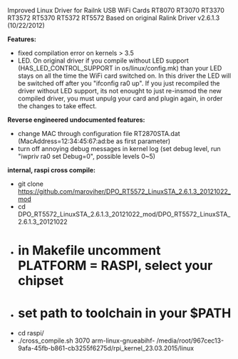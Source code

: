 Improved Linux Driver for Railnk USB WiFi Cards RT8070 RT3070 RT3370 RT3572 RT5370 RT5372 RT5572
Based on original Ralink Driver v2.6.1.3 (10/22/2012)

<b>Features:</b><br>
* fixed compilation error on kernels > 3.5<br>
* LED. On original driver if you compile without LED support (HAS_LED_CONTROL_SUPPORT in os/linux/config.mk) than your LED stays on all the time the WiFi card switched on. In this driver the LED will be switched off after you "ifconfig ra0 up". If you just recompiled the driver without LED support, its not enought to just re-insmod the new compiled driver, you must unpulg your card and plugin again, in order the changes to take effect.<br>

<b>Reverse engineered undocumented features:</b>
* change MAC through configuration file RT2870STA.dat (MacAddress=12:34:45:67:ad:be as first parameter)
* turn off annoying debug messages in kernel log (set debug level, run "iwpriv ra0 set Debug=0", possible levels 0~5)


<b>internal, raspi cross compile:<br></b>
* git clone https://github.com/maroviher/DPO_RT5572_LinuxSTA_2.6.1.3_20121022_mod<br>
* cd DPO_RT5572_LinuxSTA_2.6.1.3_20121022_mod/DPO_RT5572_LinuxSTA_2.6.1.3_20121022<br>
* # in Makefile uncomment PLATFORM = RASPI, select your chipset<br>
* # set path to toolchain in your $PATH
* cd raspi/<br>
* ./cross_compile.sh 3070 arm-linux-gnueabihf- /media/root/967cec13-9afa-45fb-b861-cb3255f6275d/rpi_kernel_23.03.2015/linux<br>

